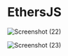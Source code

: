 # EthersJS

![Screenshot (22)](https://user-images.githubusercontent.com/61145586/188330825-277d13b0-0ee7-4fe7-a51a-4e4bdfeac84d.png)

![Screenshot (23)](https://user-images.githubusercontent.com/61145586/188330828-9ab8598a-69cb-4313-b1fb-36abcd46c213.png)
